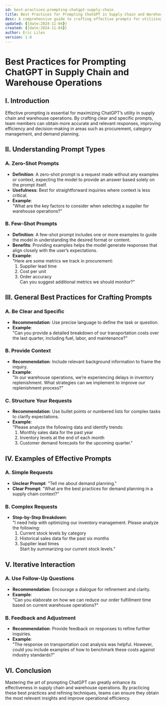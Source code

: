 ```yaml
---
id: best-practices-prompting-chatgpt-supply-chain
title: Best Practices for Prompting ChatGPT in Supply Chain and Warehouse Operations
desc: A comprehensive guide to crafting effective prompts for utilizing ChatGPT in supply chain and warehouse operations.
updated: {{date:2024-11-04}}
created: {{date:2024-11-04}}
author: Eric Liles
version: 1.0
---
```


# Best Practices for Prompting ChatGPT in Supply Chain and Warehouse Operations

## I. Introduction
Effective prompting is essential for maximizing ChatGPT’s utility in supply chain and warehouse operations. By crafting clear and specific prompts, team members can obtain more accurate and relevant responses, improving efficiency and decision-making in areas such as procurement, category management, and demand planning.

## II. Understanding Prompt Types
### A. Zero-Shot Prompts
- **Definition**: A zero-shot prompt is a request made without any examples or context, expecting the model to provide an answer based solely on the prompt itself.
- **Usefulness**: Best for straightforward inquiries where context is less critical.
- **Example**:  
  "What are the key factors to consider when selecting a supplier for warehouse operations?"

### B. Few-Shot Prompts
- **Definition**: A few-shot prompt includes one or more examples to guide the model in understanding the desired format or content.
- **Benefits**: Providing examples helps the model generate responses that align closely with the user’s expectations.
- **Example**:  
  "Here are some metrics we track in procurement:  
  1. Supplier lead time  
  2. Cost per unit  
  3. Order accuracy  
  Can you suggest additional metrics we should monitor?"

## III. General Best Practices for Crafting Prompts
### A. Be Clear and Specific
- **Recommendation**: Use precise language to define the task or question.
- **Example**:  
  "Can you provide a detailed breakdown of our transportation costs over the last quarter, including fuel, labor, and maintenance?"

### B. Provide Context
- **Recommendation**: Include relevant background information to frame the inquiry.
- **Example**:  
  "In our warehouse operations, we’re experiencing delays in inventory replenishment. What strategies can we implement to improve our replenishment process?"

### C. Structure Your Requests
- **Recommendation**: Use bullet points or numbered lists for complex tasks to clarify expectations.
- **Example**:  
  "Please analyze the following data and identify trends:  
  1. Monthly sales data for the past year  
  2. Inventory levels at the end of each month  
  3. Customer demand forecasts for the upcoming quarter."

## IV. Examples of Effective Prompts
### A. Simple Requests
- **Unclear Prompt**: "Tell me about demand planning."  
- **Clear Prompt**: "What are the best practices for demand planning in a supply chain context?"

### B. Complex Requests
- **Step-by-Step Breakdown**:  
  "I need help with optimizing our inventory management. Please analyze the following:  
  1. Current stock levels by category  
  2. Historical sales data for the past six months  
  3. Supplier lead times  
  Start by summarizing our current stock levels."

## V. Iterative Interaction
### A. Use Follow-Up Questions
- **Recommendation**: Encourage a dialogue for refinement and clarity.
- **Example**:  
  "Can you elaborate on how we can reduce our order fulfillment time based on current warehouse operations?"

### B. Feedback and Adjustment
- **Recommendation**: Provide feedback on responses to refine further inquiries.
- **Example**:  
  "The response on transportation cost analysis was helpful. However, could you include examples of how to benchmark these costs against industry standards?"

## VI. Conclusion
Mastering the art of prompting ChatGPT can greatly enhance its effectiveness in supply chain and warehouse operations. By practicing these best practices and refining techniques, teams can ensure they obtain the most relevant insights and improve operational efficiency.
